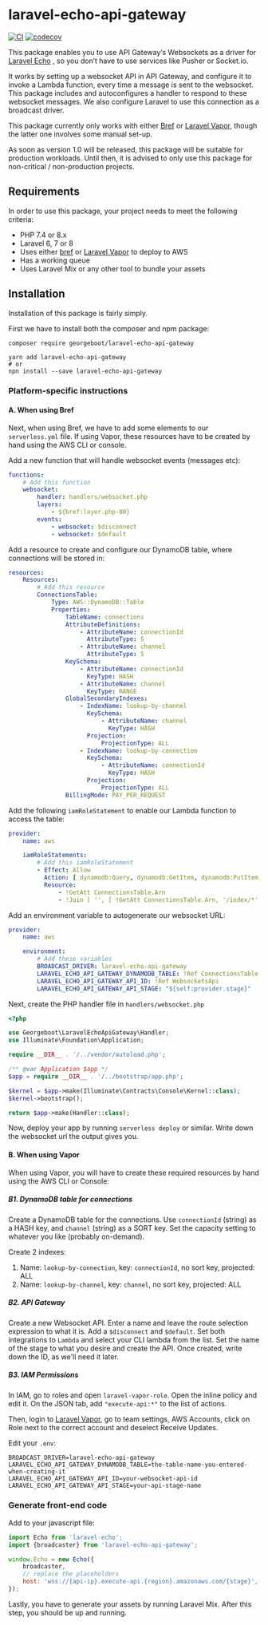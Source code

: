 # laravel-echo-api-gateway

[![CI](https://github.com/georgeboot/laravel-echo-api-gateway/workflows/CI/badge.svg?event=push)](https://github.com/georgeboot/laravel-echo-api-gateway/actions?query=workflow%3ACI)
[![codecov](https://codecov.io/gh/georgeboot/laravel-echo-api-gateway/branch/master/graph/badge.svg?token=UVIA3FBQPP)](https://codecov.io/gh/georgeboot/laravel-echo-api-gateway)

This package enables you to use API Gateway‘s Websockets as a driver for [Laravel Echo](https://github.com/laravel/echo)
, so you don’t have to use services like Pusher or Socket.io.

It works by setting up a websocket API in API Gateway, and configure it to invoke a Lambda function, every time a
message is sent to the websocket. This package includes and autoconfigures a handler to respond to these websocket
messages. We also configure Laravel to use this connection as a broadcast driver.

This package currently only works with either [Bref](https://bref.sh) or [Laravel Vapor](https://vapor.laravel.com),
though the latter one involves some manual set-up.

As soon as version 1.0 will be released, this package will be suitable for production workloads. Until then, it is
advised to only use this package for non-critical / non-production projects.

## Requirements

In order to use this package, your project needs to meet the following criteria:

- PHP 7.4 or 8.x
- Laravel 6, 7 or 8
- Uses either [bref](https://bref.sh) or [Laravel Vapor](https://vapor.laravel.com) to deploy to AWS
- Has a working queue
- Uses Laravel Mix or any other tool to bundle your assets

## Installation

Installation of this package is fairly simply.

First we have to install both the composer and npm package:

```shell
composer require georgeboot/laravel-echo-api-gateway

yarn add laravel-echo-api-gateway
# or
npn install --save laravel-echo-api-gateway
```

### Platform-specific instructions

#### A. When using Bref

Next, when using Bref, we have to add some elements to our `serverless.yml` file. If using Vapor, these resources have
to be created by hand using the AWS CLI or console.

Add a new function that will handle websocket events (messages etc):

```yaml
functions:
    # Add this function
    websocket:
        handler: handlers/websocket.php
        layers:
            - ${bref:layer.php-80}
        events:
            - websocket: $disconnect
            - websocket: $default
```

Add a resource to create and configure our DynamoDB table, where connections will be stored in:

```yaml
resources:
    Resources:
        # Add this resource
        ConnectionsTable:
            Type: AWS::DynamoDB::Table
            Properties:
                TableName: connections
                AttributeDefinitions:
                    - AttributeName: connectionId
                      AttributeType: S
                    - AttributeName: channel
                      AttributeType: S
                KeySchema:
                    - AttributeName: connectionId
                      KeyType: HASH
                    - AttributeName: channel
                      KeyType: RANGE
                GlobalSecondaryIndexes:
                    - IndexName: lookup-by-channel
                      KeySchema:
                          - AttributeName: channel
                            KeyType: HASH
                      Projection:
                          ProjectionType: ALL
                    - IndexName: lookup-by-connection
                      KeySchema:
                          - AttributeName: connectionId
                            KeyType: HASH
                      Projection:
                          ProjectionType: ALL
                BillingMode: PAY_PER_REQUEST
```

Add the following `iamRoleStatement` to enable our Lambda function to access the table:

```yaml
provider:
    name: aws

    iamRoleStatements:
        # Add this iamRoleStatement
        - Effect: Allow
          Action: [ dynamodb:Query, dynamodb:GetItem, dynamodb:PutItem, dynamodb:UpdateItem, dynamodb:DeleteItem, dynamodb:BatchWriteItem ]
          Resource:
              - !GetAtt ConnectionsTable.Arn
              - !Join [ '', [ !GetAtt ConnectionsTable.Arn, '/index/*' ] ]
```

Add an environment variable to autogenerate our websocket URL:

```yaml
provider:
    name: aws

    environment:
        # Add these variables
        BROADCAST_DRIVER: laravel-echo-api-gateway
        LARAVEL_ECHO_API_GATEWAY_DYNAMODB_TABLE: !Ref ConnectionsTable
        LARAVEL_ECHO_API_GATEWAY_API_ID: !Ref WebsocketsApi
        LARAVEL_ECHO_API_GATEWAY_API_STAGE: "${self:provider.stage}"
```

Next, create the PHP handler file in `handlers/websocket.php`

```php
<?php

use Georgeboot\LaravelEchoApiGateway\Handler;
use Illuminate\Foundation\Application;

require __DIR__ . '/../vendor/autoload.php';

/** @var Application $app */
$app = require __DIR__ . '/../bootstrap/app.php';

$kernel = $app->make(Illuminate\Contracts\Console\Kernel::class);
$kernel->bootstrap();

return $app->make(Handler::class);
```

Now, deploy your app by running `serverless deploy` or similar. Write down the websocket url the output gives you.

#### B. When using Vapor

When using Vapor, you will have to create these required resources by hand using the AWS CLI or Console:

##### B1. DynamoDB table for connections

Create a DynamoDB table for the connections. Use `connectionId` (string) as a HASH key, and `channel` (string) as a SORT
key. Set the capacity setting to whatever you like (probably on-demand).

Create 2 indexes:

1. Name: `lookup-by-connection`, key: `connectionId`, no sort key, projected: ALL
2. Name: `lookup-by-channel`, key: `channel`, no sort key, projected: ALL

##### B2. API Gateway

Create a new Websocket API. Enter a name and leave the route selection expression to what it is. Add a `$disconnect`
and `$default`. Set both integrations to `Lambda` and select your CLI lambda from the list. Set the name of the stage to
what you desire and create the API. Once created, write down the ID, as we'll need it later.

##### B3. IAM Permissions

In IAM, go to roles and open `laravel-vapor-role`. Open the inline policy and edit it. On the JSON tab,
add `"execute-api:*"` to the list of actions.

Then, login to [Laravel Vapor](https://vapor.laravel.com/app), go to team settings, AWS Accounts, click on Role next to
the correct account and deselect Receive Updates.

Edit your `.env`:

```dotenv
BROADCAST_DRIVER=laravel-echo-api-gateway
LARAVEL_ECHO_API_GATEWAY_DYNAMODB_TABLE=the-table-name-you-entered-when-creating-it
LARAVEL_ECHO_API_GATEWAY_API_ID=your-websocket-api-id
LARAVEL_ECHO_API_GATEWAY_API_STAGE=your-api-stage-name
```

### Generate front-end code

Add to your javascript file:

```js
import Echo from 'laravel-echo';
import {broadcaster} from 'laravel-echo-api-gateway';

window.Echo = new Echo({
    broadcaster,
    // replace the placeholders
    host: 'wss://{api-ip}.execute-api.{region}.amazonaws.com/{stage}',
});
```

Lastly, you have to generate your assets by running Laravel Mix. After this step, you should be up and running.
